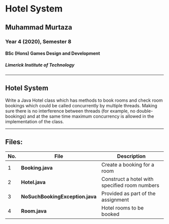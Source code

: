 # Hotel System
## Muhammad Murtaza
### Year 4 (2020), Semester 8
#### BSc (Hons) Games Design and Development
##### Limerick Institute of Technology

---

## Hotel System

Write a Java Hotel class which has methods to book rooms and check room bookings which could be called concurrently by multiple threads. Making sure there is no interference between threads (for example, no double-bookings) and at the same time maximum concurrency is allowed in the implementation of the class.

---

## Files:

| No. |File        | Description           |
| --- | ------------- |-------------|
| 1 | **Booking.java** | Create a booking for a room |
| 2 | **Hotel.java** | Construct a hotel with specified room numbers |
| 3 | **NoSuchBookingException.java** | Provided as part of the assignment |
| 4 | **Room.java** | Hotel rooms to be booked |